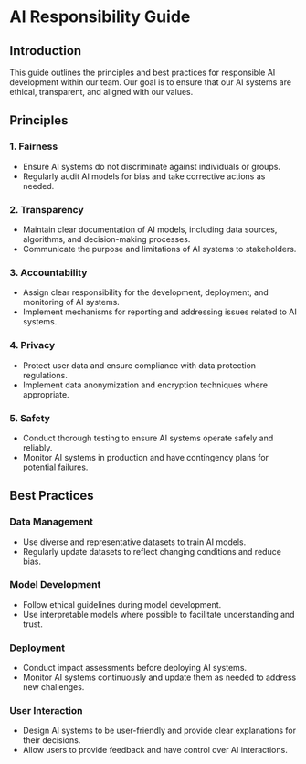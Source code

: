 # AI Responsibility Guide

## Introduction
This guide outlines the principles and best practices for responsible AI development within our team. Our goal is to ensure that our AI systems are ethical, transparent, and aligned with our values.

## Principles

### 1. Fairness
- Ensure AI systems do not discriminate against individuals or groups.
- Regularly audit AI models for bias and take corrective actions as needed.

### 2. Transparency
- Maintain clear documentation of AI models, including data sources, algorithms, and decision-making processes.
- Communicate the purpose and limitations of AI systems to stakeholders.

### 3. Accountability
- Assign clear responsibility for the development, deployment, and monitoring of AI systems.
- Implement mechanisms for reporting and addressing issues related to AI systems.

### 4. Privacy
- Protect user data and ensure compliance with data protection regulations.
- Implement data anonymization and encryption techniques where appropriate.

### 5. Safety
- Conduct thorough testing to ensure AI systems operate safely and reliably.
- Monitor AI systems in production and have contingency plans for potential failures.

## Best Practices

### Data Management
- Use diverse and representative datasets to train AI models.
- Regularly update datasets to reflect changing conditions and reduce bias.

### Model Development
- Follow ethical guidelines during model development.
- Use interpretable models where possible to facilitate understanding and trust.

### Deployment
- Conduct impact assessments before deploying AI systems.
- Monitor AI systems continuously and update them as needed to address new challenges.

### User Interaction
- Design AI systems to be user-friendly and provide clear explanations for their decisions.
- Allow users to provide feedback and have control over AI interactions.
